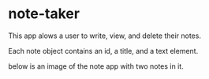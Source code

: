 # note-taker

This app alows a user to write, view, and delete their notes.

Each note object contains an id, a title, and a text element.

below is an image of the note app with two notes in it.

